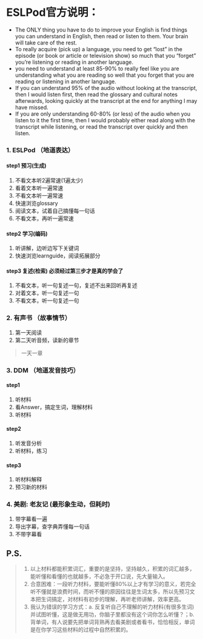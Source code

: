 # ESLPod官方说明：
- The ONLY thing you have to do to improve your English is find things you can understand in English, then read or listen to them. Your brain will take care of the rest.
- To really acquire (pick up) a language, you need to get “lost” in the episode (or book or article or television show) so much that you “forget” you’re listening or reading in another language. 
- you need to understand at least 85-90% to really feel like you are understanding what you are reading so well that you forget that you are reading or listening in another language.
- If you can understand 95% of the audio without looking at the transcript, then I would listen first, then read the glossary and cultural notes afterwards, looking quickly at the transcript at the end for anything I may have missed.
- If you are only understanding 60-80% (or less) of the audio when you listen to it the first time, then I would probably either read along with the transcript while listening, or read the transcript over quickly and then listen.

### 1. ESLPod （地道表达）
#### step1 预习(生成)
1. 不看文本听2遍常速(1遍太少)
2. 看着文本听一遍常速
3. 不看文本听一遍常速
4. 快速浏览glossary
5. 阅读文本，试着自己搞懂每一句话
6. 不看文本，再听一遍常速
#### step2 学习(编码)
1. 听讲解，边听边写下关键词
2. 快速浏览learnguide，阅读拓展部分

#### step3 复述(检索) 必须经过第三步才是真的学会了
1. 不看文本，听一句复述一句，复述不出来回听再复述
2. 对着文本，听一句复述一句
3. 不看文本，听一句复述一句


### 2. 有声书 （故事情节）
1. 第一天阅读
2. 第二天听音频，读新的章节
> 一天一章

### 3. DDM （地道发音技巧）
#### step1
1. 听材料
2. 看Answer，搞定生词，理解材料
3. 听材料
#### step2
1. 听发音分析
2. 听材料，练习
#### step3
1. 听材料解释
2. 预习新的材料

### 4. 美剧: 老友记 (最形象生动，但耗时)
1. 带字幕看一遍
2. 导出字幕，查字典弄懂每一句话
3. 不带字幕看

## P.S.
> 1. 以上材料都能积累词汇，重要的是坚持，坚持越久，积累的词汇越多，能听懂和看懂的也就越多，不必急于开口说，先大量输入。
> 2. 合意困难：一段听力材料，要能听懂80%以上才有学习的意义，若完全听不懂就是浪费时间，而听不懂的原因往往是生词太多，所以先预习文本把生词搞定，对材料有初步的理解，再听老师讲解，效率更高。
> 3. 我认为错误的学习方式：a. 反复听自己不理解的听力材料(有很多生词)并试图听懂，这是做无用功，你脑子里都没有这个词你怎么听懂？；b. 背单词，有人说要先把单词背熟再去看美剧或者看书，恰恰相反，单词是在你学习这些材料的过程中自然积累的。



